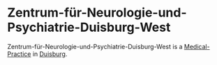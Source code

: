 # Zentrum-für-Neurologie-und-Psychiatrie-Duisburg-West

Zentrum-für-Neurologie-und-Psychiatrie-Duisburg-West is a [Medical-Practice](800015.md) in [Duisburg](404.md).
